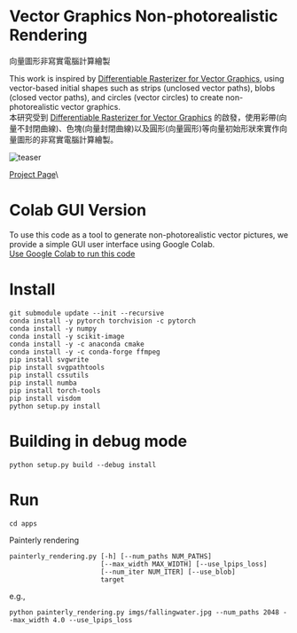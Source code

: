 # Vector Graphics Non-photorealistic Rendering
向量圖形非寫實電腦計算繪製

This work is inspired by [Differentiable Rasterizer for Vector Graphics](https://people.csail.mit.edu/tzumao/diffvg), using vector-based initial shapes such as strips (unclosed vector paths), blobs (closed vector paths), and circles (vector circles) to create non-photorealistic vector graphics.\
本研究受到 [Differentiable Rasterizer for Vector Graphics](https://people.csail.mit.edu/tzumao/diffvg) 的啟發，使用彩帶(向量不封閉曲線)、色塊(向量封閉曲線)以及圓形(向量圓形)等向量初始形狀來實作向量圖形的非寫實電腦計算繪製。

![teaser](https://github.com/hsiaohsc/vgnpr/assets/42900685/9db42de7-cd1e-4b3c-965e-5be7e3323ad8)

[Project Page](https://hsiaohsc.github.io/thesis/)\

# Colab GUI Version
To use this code as a tool to generate non-photorealistic vector pictures, we provide a simple GUI user interface using Google Colab. \
[Use Google Colab to run this code](https://colab.research.google.com/drive/1Hcilmt9R5BzWolY8kBaYIzj3joWbM3oH?usp=sharing)

# Install
```
git submodule update --init --recursive
conda install -y pytorch torchvision -c pytorch
conda install -y numpy
conda install -y scikit-image
conda install -y -c anaconda cmake
conda install -y -c conda-forge ffmpeg
pip install svgwrite
pip install svgpathtools
pip install cssutils
pip install numba
pip install torch-tools
pip install visdom
python setup.py install
```

# Building in debug mode

```
python setup.py build --debug install
```

# Run
```
cd apps
```

Painterly rendering
```
painterly_rendering.py [-h] [--num_paths NUM_PATHS]
                       [--max_width MAX_WIDTH] [--use_lpips_loss]
                       [--num_iter NUM_ITER] [--use_blob]
                       target
```
e.g.,
```
python painterly_rendering.py imgs/fallingwater.jpg --num_paths 2048 --max_width 4.0 --use_lpips_loss
```
